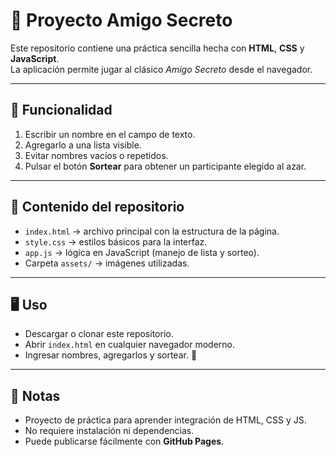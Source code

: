 # 🎁 Proyecto Amigo Secreto

Este repositorio contiene una práctica sencilla hecha con **HTML**, **CSS** y **JavaScript**.  
La aplicación permite jugar al clásico *Amigo Secreto* desde el navegador.

---

## 🚀 Funcionalidad
1. Escribir un nombre en el campo de texto.
2. Agregarlo a una lista visible.
3. Evitar nombres vacíos o repetidos.
4. Pulsar el botón **Sortear** para obtener un participante elegido al azar.

---

## 📂 Contenido del repositorio
- `index.html` → archivo principal con la estructura de la página.  
- `style.css` → estilos básicos para la interfaz.  
- `app.js` → lógica en JavaScript (manejo de lista y sorteo).  
- Carpeta `assets/` → imágenes utilizadas.

---

## 🖥️ Uso
- Descargar o clonar este repositorio.
- Abrir `index.html` en cualquier navegador moderno.
- Ingresar nombres, agregarlos y sortear. 🎉

---

## 📌 Notas
- Proyecto de práctica para aprender integración de HTML, CSS y JS.  
- No requiere instalación ni dependencias.  
- Puede publicarse fácilmente con **GitHub Pages**.
